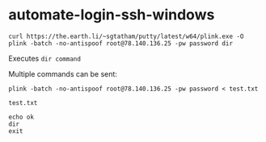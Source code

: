 # automate-login-ssh-windows
```
curl https://the.earth.li/~sgtatham/putty/latest/w64/plink.exe -O
plink -batch -no-antispoof root@78.140.136.25 -pw password dir
```
Executes `dir command`


Multiple commands can be sent:
```
plink -batch -no-antispoof root@78.140.136.25 -pw password < test.txt
```

`test.txt`
```
echo ok
dir
exit

```
